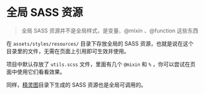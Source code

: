 # 全局 SASS 资源

> 全局 SASS 资源并不是全局样式，是变量、@mixin 、@function 这些东西

在 `assets/styles/resources/` 目录下存放全局的 SASS 资源，也就是说在这个目录里的文件，无需在页面上引用即可生效并使用。

项目中默认存放了 `utils.scss` 文件，里面有几个 `@mixin` 和 `%` ，你可以尝试在页面中使用它们看看效果。

同样，[精灵图](sprite)目录下生成的 SASS 资源也是全局可调用的。

